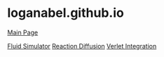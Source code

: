 # loganabel.github.io

[Main Page](https://loganabel.github.io/main.html)

[Fluid Simulator](https://loganabel.github.io/Fluid-Simulator-WebGL/main.html)
[Reaction Diffusion](https://loganabel.github.io/Reaction-Diffusion-WebGL/main.html)
[Verlet Integration](https://loganabel.github.io/Verlet-Integration/main.html)
